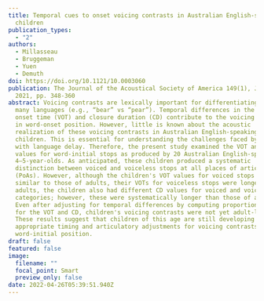 ```yaml
---
title: Temporal cues to onset voicing contrasts in Australian English-speaking
  children
publication_types:
  - "2"
authors:
  - Millasseau
  - Bruggeman
  - Yuen
  - Demuth
doi: https://doi.org/10.1121/10.0003060
publication: The Journal of the Acoustical Society of America 149(1), January
  2021, pp. 348-360
abstract: Voicing contrasts are lexically important for differentiating words in
  many languages (e.g., “bear” vs “pear”). Temporal differences in the voice
  onset time (VOT) and closure duration (CD) contribute to the voicing contrast
  in word-onset position. However, little is known about the acoustic
  realization of these voicing contrasts in Australian English-speaking
  children. This is essential for understanding the challenges faced by those
  with language delay. Therefore, the present study examined the VOT and CD
  values for word-initial stops as produced by 20 Australian English-speaking
  4–5-year-olds. As anticipated, these children produced a systematic
  distinction between voiced and voiceless stops at all places of articulation
  (PoAs). However, although the children's VOT values for voiced stops were
  similar to those of adults, their VOTs for voiceless stops were longer. Like
  adults, the children also had different CD values for voiced and voiceless
  categories; however, these were systematically longer than those of adults.
  Even after adjusting for temporal differences by computing proportional ratios
  for the VOT and CD, children's voicing contrasts were not yet adult-like.
  These results suggest that children of this age are still developing
  appropriate timing and articulatory adjustments for voicing contrasts in the
  word-initial position.
draft: false
featured: false
image:
  filename: ""
  focal_point: Smart
  preview_only: false
date: 2022-04-26T05:39:51.940Z
---
```

